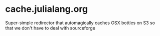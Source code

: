 cache.julialang.org
===================

Super-simple redirector that automagically caches OSX bottles on S3 so that we don't have to deal with sourceforge